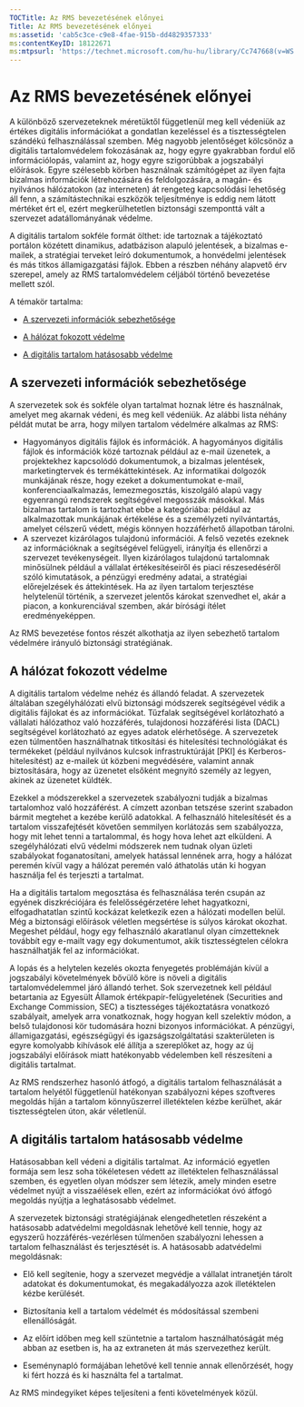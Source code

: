 ```yaml
---
TOCTitle: Az RMS bevezetésének előnyei
Title: Az RMS bevezetésének előnyei
ms:assetid: 'cab5c3ce-c9e8-4fae-915b-dd4829357333'
ms:contentKeyID: 18122671
ms:mtpsurl: 'https://technet.microsoft.com/hu-hu/library/Cc747668(v=WS.10)'
---
```


Az RMS bevezetésének előnyei
============================

A különböző szervezeteknek méretüktől függetlenül meg kell védeniük az értékes digitális információkat a gondatlan kezeléssel és a tisztességtelen szándékú felhasználással szemben. Még nagyobb jelentőséget kölcsönöz a digitális tartalomvédelem fokozásának az, hogy egyre gyakrabban fordul elő információlopás, valamint az, hogy egyre szigorúbbak a jogszabályi előírások. Egyre szélesebb körben használnak számítógépet az ilyen fajta bizalmas információk létrehozására és feldolgozására, a magán- és nyilvános hálózatokon (az interneten) át rengeteg kapcsolódási lehetőség áll fenn, a számítástechnikai eszközök teljesítménye is eddig nem látott mértéket ért el, ezért megkerülhetetlen biztonsági szemponttá vált a szervezet adatállományának védelme.

A digitális tartalom sokféle formát ölthet: ide tartoznak a tájékoztató portálon közétett dinamikus, adatbázison alapuló jelentések, a bizalmas e-mailek, a stratégiai terveket leíró dokumentumok, a honvédelmi jelentések és más titkos államigazgatási fájlok. Ebben a részben néhány alapvető érv szerepel, amely az RMS tartalomvédelem céljából történő bevezetése mellett szól.

A témakör tartalma:

-   [A szervezeti információk sebezhetősége](#bkmk_2)

-   [A hálózat fokozott védelme](#bkmk_3)

-   [A digitális tartalom hatásosabb védelme](#bkmk_4)

A szervezeti információk sebezhetősége
--------------------------------------

A szervezetek sok és sokféle olyan tartalmat hoznak létre és használnak, amelyet meg akarnak védeni, és meg kell védeniük. Az alábbi lista néhány példát mutat be arra, hogy milyen tartalom védelmére alkalmas az RMS:

-   Hagyományos digitális fájlok és információk. A hagyományos digitális fájlok és információk közé tartoznak például az e-mail üzenetek, a projektekhez kapcsolódó dokumentumok, a bizalmas jelentések, marketingtervek és termékáttekintések. Az informatikai dolgozók munkájának része, hogy ezeket a dokumentumokat e-mail, konferenciaalkalmazás, lemezmegosztás, kiszolgáló alapú vagy egyenrangú rendszerek segítségével megosszák másokkal. Más bizalmas tartalom is tartozhat ebbe a kategóriába: például az alkalmazottak munkájának értékelése és a személyzeti nyilvántartás, amelyet célszerű védett, mégis könnyen hozzáférhető állapotban tárolni.
-   A szervezet kizárólagos tulajdonú információi. A felső vezetés ezeknek az információknak a segítségével felügyeli, irányítja és ellenőrzi a szervezet tevékenységeit. Ilyen kizárólagos tulajdonú tartalomnak minősülnek például a vállalat értékesítéseiről és piaci részesedéséről szóló kimutatások, a pénzügyi eredmény adatai, a stratégiai előrejelzések és áttekintések. Ha az ilyen tartalom terjesztése helytelenül történik, a szervezet jelentős károkat szenvedhet el, akár a piacon, a konkurenciával szemben, akár bírósági ítélet eredményeképpen.

Az RMS bevezetése fontos részét alkothatja az ilyen sebezhető tartalom védelmére irányuló biztonsági stratégiának.

A hálózat fokozott védelme
--------------------------

A digitális tartalom védelme nehéz és állandó feladat. A szervezetek általában szegélyhálózati elvű biztonsági módszerek segítségével védik a digitális fájlokat és az információkat. Tűzfalak segítségével korlátozható a vállalati hálózathoz való hozzáférés, tulajdonosi hozzáférési lista (DACL) segítségével korlátozható az egyes adatok elérhetősége. A szervezetek ezen túlmentően használhatnak titkosítási és hitelesítési technológiákat és termékeket (például nyilvános kulcsok infrastruktúráját \[PKI\] és Kerberos-hitelesítést) az e-mailek út közbeni megvédésére, valamint annak biztosítására, hogy az üzenetet elsőként megnyitó személy az legyen, akinek az üzenetet küldték.

Ezekkel a módszerekkel a szervezetek szabályozni tudják a bizalmas tartalomhoz való hozzáférést. A címzett azonban tetszése szerint szabadon bármit megtehet a kezébe kerülő adatokkal. A felhasználó hitelesítését és a tartalom visszafejtését követően semmilyen korlátozás sem szabályozza, hogy mit lehet tenni a tartalommal, és hogy hova lehet azt elküldeni. A szegélyhálózati elvű védelmi módszerek nem tudnak olyan üzleti szabályokat foganatosítani, amelyek hatással lennének arra, hogy a hálózat peremén kívül vagy a hálózat peremén való áthatolás után ki hogyan használja fel és terjeszti a tartalmat.

Ha a digitális tartalom megosztása és felhasználása terén csupán az egyének diszkréciójára és felelősségérzetére lehet hagyatkozni, elfogadhatatlan szintű kockázat keletkezik ezen a hálózati modellen belül. Még a biztonsági előírások véletlen megsértése is súlyos károkat okozhat. Megeshet például, hogy egy felhasználó akaratlanul olyan címzetteknek továbbít egy e-mailt vagy egy dokumentumot, akik tisztességtelen célokra használhatják fel az információkat.

A lopás és a helytelen kezelés okozta fenyegetés problémáján kívül a jogszabályi követelmények bővülő köre is növeli a digitális tartalomvédelemmel járó állandó terhet. Sok szervezetnek kell például betartania az Egyesült Államok értékpapír-felügyeletének (Securities and Exchange Commission, SEC) a tisztességes tájékoztatásra vonatkozó szabályait, amelyek arra vonatkoznak, hogy hogyan kell szelektív módon, a belső tulajdonosi kör tudomására hozni bizonyos információkat. A pénzügyi, államigazgatási, egészségügyi és igazságszolgáltatási szakterületen is egyre komolyabb kihívások elé állítja a szereplőket az, hogy az új jogszabályi előírások miatt hatékonyabb védelemben kell részesíteni a digitális tartalmat.

Az RMS rendszerhez hasonló átfogó, a digitális tartalom felhasználását a tartalom helyétől függetlenül hatékonyan szabályozni képes szoftveres megoldás híján a tartalom könnyűszerrel illetéktelen kézbe kerülhet, akár tisztességtelen úton, akár véletlenül.

A digitális tartalom hatásosabb védelme
---------------------------------------

Hatásosabban kell védeni a digitális tartalmat. Az információ egyetlen formája sem lesz soha tökéletesen védett az illetéktelen felhasználással szemben, és egyetlen olyan módszer sem létezik, amely minden esetre védelmet nyújt a visszaélések ellen, ezért az információkat óvó átfogó megoldás nyújtja a leghatásosabb védelmet.

A szervezetek biztonsági stratégiájának elengedhetetlen részeként a hatásosabb adatvédelmi megoldásnak lehetővé kell tennie, hogy az egyszerű hozzáférés-vezérlésen túlmenően szabályozni lehessen a tartalom felhasználást és terjesztését is. A hatásosabb adatvédelmi megoldásnak:

-   Elő kell segítenie, hogy a szervezet megvédje a vállalat intranetjén tárolt adatokat és dokumentumokat, és megakadályozza azok illetéktelen kézbe kerülését.

-   Biztosítania kell a tartalom védelmét és módosítással szembeni ellenállóságát.

-   Az előírt időben meg kell szüntetnie a tartalom használhatóságát még abban az esetben is, ha az extraneten át más szervezethez került.

-   Eseménynapló formájában lehetővé kell tennie annak ellenőrzését, hogy ki fért hozzá és ki használta fel a tartalmat.

Az RMS mindegyiket képes teljesíteni a fenti követelmények közül.